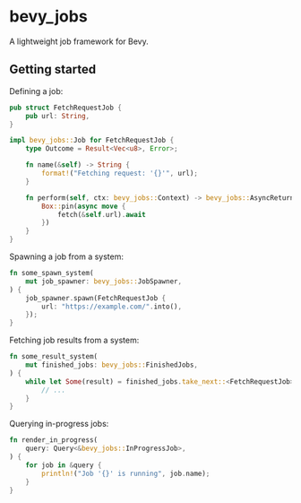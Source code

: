 # bevy_jobs

A lightweight job framework for Bevy.

## Getting started

Defining a job:

```rust
pub struct FetchRequestJob {
    pub url: String,
}

impl bevy_jobs::Job for FetchRequestJob {
    type Outcome = Result<Vec<u8>, Error>;

    fn name(&self) -> String {
        format!("Fetching request: '{}'", url);
    }

    fn perform(self, ctx: bevy_jobs::Context) -> bevy_jobs::AsyncReturn<Self::Outcome> {
        Box::pin(async move {
            fetch(&self.url).await
        })
    }
}
```

Spawning a job from a system:

```rust
fn some_spawn_system(
    mut job_spawner: bevy_jobs::JobSpawner,
) {
    job_spawner.spawn(FetchRequestJob {
        url: "https://example.com/".into(),
    });
}
```

Fetching job results from a system:

```rust
fn some_result_system(
    mut finished_jobs: bevy_jobs::FinishedJobs,
) {
    while let Some(result) = finished_jobs.take_next::<FetchRequestJob>() {
        // ...
    }
}
```

Querying in-progress jobs:

```rust
fn render_in_progress(
    query: Query<&bevy_jobs::InProgressJob>,
) {
    for job in &query {
        println!("Job '{}' is running", job.name);
    }
}
```
